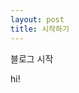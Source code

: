 ```yaml
---
layout: post
title: 시작하기
---
```


블로그 시작

<!--![_config.yml]({{ site.baseurl }}/images/config.png-->

hi!
